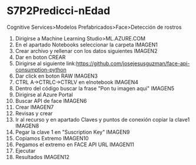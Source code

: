 # S7P2Predicci-nEdad
Cognitive Services>Modelos Prefabricados>Face>Detección de rostros

1. Dirigirse a Machine Learning Studio>ML.AZURE.COM
2. En el apartado Notebooks seleccionar la carpeta IMAGEN1
3. Crear archivo y rellenar con los datos siguientes IMAGEN2
4. Dar en boton CREAR
5. Dirigirse al siguiente link:https://github.com/josejesusguzman/face-api-consumption-python
6. Dar click en boton RAW IMAGEN3
7. CTRL A->CTRLC->CTRLV en elnotebook IMAGEN4
8. Dentro del código buscar la frase "Pon tu imagen aqui" IMAGEN5
9. Dirigirse al Azure Portal
10. Buscar API de face IMAGEN6
11. Crear IMAGEN7
12. Revisas y crear
13. Ir al recurso y en apartado Claves y puntos de conexión copiar la clave1 IMAGEN8
14. Pegar la clave 1 en "Suscription Key" IMAGEN9
15. Copiamos Extremo IMAGEN10
16. Pegamos el extremo en FACE API URL IMAGEN11
17. Ejecutar
18. Resultados IMAGEN12
